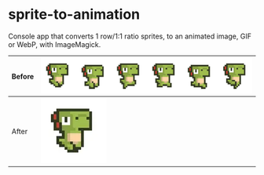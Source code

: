 # sprite-to-animation

Console app that converts 1 row/1:1 ratio sprites, to an animated image, GIF or WebP, with ImageMagick.

|Before|![](test.png)|
|----|----|
|After|![](output/1_test.webp)|
